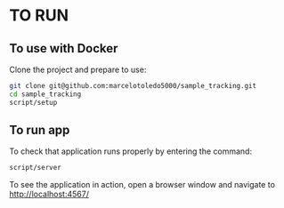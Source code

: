 # TO RUN

## To use with Docker

Clone the project and prepare to use:

``` bash
git clone git@github.com:marcelotoledo5000/sample_tracking.git
cd sample_tracking
script/setup
```

## To run app

To check that application runs properly by entering the command:

``` bash
script/server
```

To see the application in action, open a browser window and navigate to [http://localhost:4567/](http://localhost:4567.)
